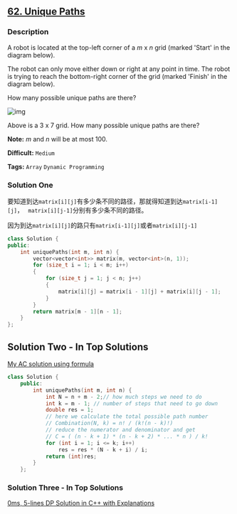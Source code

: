 ## [62. Unique Paths](https://leetcode.com/problems/unique-paths/#/description)

### Description

A robot is located at the top-left corner of a *m* x *n* grid (marked 'Start' in the diagram below).

The robot can only move either down or right at any point in time. The robot is trying to reach the bottom-right corner of the grid (marked 'Finish' in the diagram below).

How many possible unique paths are there?

![img](https://leetcode.com/static/images/problemset/robot_maze.png)

Above is a 3 x 7 grid. How many possible unique paths are there?

**Note:** *m* and *n* will be at most 100.



**Difficult:** `Medium`

**Tags:** `Array` `Dynamic Programming`



### Solution One

要知道到达`matrix[i][j]`有多少条不同的路径，那就得知道到达`matrix[i-1][j]`， ` matrix[i][j-1]`分别有多少条不同的路径。

因为到达`matrix[i][j]`的路只有`matrix[i-1][j]`或者`matrix[i][j-1]`

```c++
class Solution {
public:
	int uniquePaths(int m, int n) {
		vector<vector<int>> matrix(m, vector<int>(n, 1));
		for (size_t i = 1; i < m; i++)
		{
			for (size_t j = 1; j < n; j++)
			{
				matrix[i][j] = matrix[i - 1][j] + matrix[i][j - 1];
			}
		}
		return matrix[m - 1][n - 1];
	}
};
```



## Solution Two - In Top Solutions

[My AC solution using formula](https://discuss.leetcode.com/topic/2734/my-ac-solution-using-formula)

```c++
class Solution {
    public:
        int uniquePaths(int m, int n) {
            int N = n + m - 2;// how much steps we need to do
            int k = m - 1; // number of steps that need to go down
            double res = 1;
            // here we calculate the total possible path number 
            // Combination(N, k) = n! / (k!(n - k)!)
            // reduce the numerator and denominator and get
            // C = ( (n - k + 1) * (n - k + 2) * ... * n ) / k!
            for (int i = 1; i <= k; i++)
                res = res * (N - k + i) / i;
            return (int)res;
        }
    };
```



### Solution Three - In Top Solutions

[0ms, 5-lines DP Solution in C++ with Explanations](https://discuss.leetcode.com/topic/15265/0ms-5-lines-dp-solution-in-c-with-explanations)

